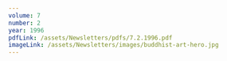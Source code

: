```yaml
---
volume: 7
number: 2
year: 1996
pdfLink: /assets/Newsletters/pdfs/7.2.1996.pdf
imageLink: /assets/Newsletters/images/buddhist-art-hero.jpg
---
```

